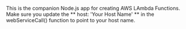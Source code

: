 This is the companion Node.js app for creating AWS LAmbda Functions.
Make sure you update the ** host: 'Your Host Name' ** in the webServiceCall() function to point to your host name.
